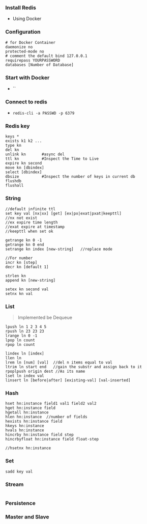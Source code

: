 ### Install Redis  
- Using Docker  


### Configuration  
```
# for Docker Container
daemonize no
protected-mode no
# comment the default bind 127.0.0.1
requirepass YOURPASSWORD
databases [Number of Database]
```

### Start with Docker  
- ``

### Connect to redis  
- `redis-cli -a PASSWD -p 6379`


### Redis key  
```
keys * 
exists k1 k2 ...
type kn
del kn  
unlink kn       #async del
ttl kn          #Inspect the Time to Live
expire kn second  
move kn [dbindex]
select [dbindex]
dbsize          #Inspect the number of keys in current db
flushdb
flushall
```

### String  
```
//default infinite ttl
set key val [nx|xx] [get] [ex|px|exat|pxat|keepttl]
//nx not exist
//ex expire time length
//exat expire at timestamp
//keepttl when set ok

getrange kn 0 -1
getrange kn 0 end
setrange kn index [new-string]   //replace mode

//For number
incr kn [step]
decr kn [default 1]

strlen kn
append kn [new-string]

setex kn second val
setnx kn val
```

### List  
> Implemented be Dequeue  
```
lpush ln 1 2 3 4 5  
rpush ln 23 23 23
lrange ln 0 -1
lpop ln count
rpop ln count 

lindex ln [index]
llen ln
lrem ln [num] [val]  //del n items equal to val 
ltrim ln start end   //gain the substr and assign back to it 
rpoplpush origin dest //As its name
lset ln index val
linsert ln [before|after] [existing-val] [val-inserted]
```

### Hash  
```
hset hn:instance field1 val1 field2 val2
hget hn:instance field
hgetall hn:instance
hlen hn:instance  //number of fields
hexists hn:instance field
hkeys hn:instance
hvals hn:instance
hincrby hn:instance field step
hincrbyfloat hn:instance field float-step

//hsetnx hn:instance

```

### Set  
```
sadd key val
```

### Stream  
```

```

### Persistence  
 

### Master and Slave  
```

```

